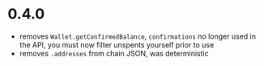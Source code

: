 # 0.4.0
* removes `Wallet.getConfirmedBalance`, `confirmations` no longer used in the API, you must now filter unspents yourself prior to use
* removes `.addresses` from chain JSON,  was deterministic
